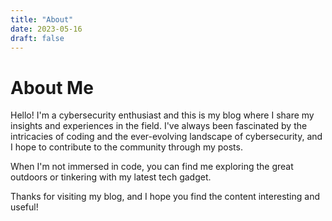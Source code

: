 ```yaml
---
title: "About"
date: 2023-05-16
draft: false
---
```


# About Me

Hello! I'm a cybersecurity enthusiast and this is my blog where I share my insights and experiences in the field. I've always been fascinated by the intricacies of coding and the ever-evolving landscape of cybersecurity, and I hope to contribute to the community through my posts.

When I'm not immersed in code, you can find me exploring the great outdoors or tinkering with my latest tech gadget.

Thanks for visiting my blog, and I hope you find the content interesting and useful!

